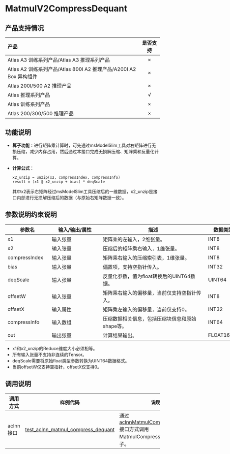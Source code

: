 # MatmulV2CompressDequant

## 产品支持情况

| 产品                                                         | 是否支持 |
| :----------------------------------------------------------- | :------: |
| <term>Atlas A3 训练系列产品/Atlas A3 推理系列产品</term>     |    ×     |
| <term>Atlas A2 训练系列产品/Atlas 800I A2 推理产品/A200I A2 Box 异构组件</term> |    ×     |
| <term>Atlas 200I/500 A2 推理产品</term>                      |    ×     |
| <term>Atlas 推理系列产品 </term>                             |    √     |
| <term>Atlas 训练系列产品</term>                              |    ×     |
| <term>Atlas 200/300/500 推理产品</term>                      |    ×     |

## 功能说明

- **算子功能**：进行矩阵乘计算时，可先通过msModelSlim工具对右矩阵进行无损压缩，减少内存占用，然后通过本接口完成无损解压缩、矩阵乘和反量化计算。
- **计算公式**：
  
  ```
  x2_unzip = unzip(x2, compressIndex, compressInfo)
  result = (x1 @ x2_unzip + bias) * deqScale
  ```
  其中x2表示右矩阵经过msModelSlim工具压缩后的一维数据，x2_unzip是接口内部进行无损解压缩后的数据（与原始右矩阵数据一致）。

## 参数说明约束说明

<table style="undefined;table-layout: fixed; width: 869px"><colgroup>
<col style="width: 144px">
<col style="width: 166px">
<col style="width: 343px">
<col style="width: 114px">
<col style="width: 102px">
</colgroup>
<thead>
  <tr>
    <th>参数名</th>
    <th>输入/输出/属性</th>
    <th>描述</th>
    <th>数据类型</th>
    <th>数据格式</th>
  </tr></thead>
<tbody>
  <tr>
    <td>x1</td>
    <td>输入张量</td>
    <td>矩阵乘的左输入，2维张量。</td>
    <td>INT8</td>
    <td>ND</td>
  </tr>
  <tr>
    <td>x2</td>
    <td>输入张量</td>
    <td>压缩后的矩阵乘右输入，1维张量。</td>
    <td>INT8</td>
    <td>ND</td>
  </tr>
  <tr>
    <td>compressIndex</td>
    <td>输入张量</td>
    <td>矩阵乘右输入的压缩索引表，1维张量。</td>
    <td>INT8</td>
    <td>ND</td>
  </tr>
  <tr>
    <td>bias</td>
    <td>输入张量</td>
    <td>偏置项，支持空指针传入。</td>
    <td>INT32</td>
    <td>ND</td>
  </tr>
  <tr>
    <td>deqScale</td>
    <td>输入张量</td>
    <td>反量化参数，值为float转换后的UINT64数据。</td>
    <td>UINT64</td>
    <td>ND</td>
  </tr>
  <tr>
    <td>offsetW</td>
    <td>输入张量</td>
    <td>矩阵乘右输入的偏移量，当前仅支持空指针传入。</td>
    <td>INT8</td>
    <td>ND</td>
  </tr>
  <tr>
    <td>offsetX</td>
    <td>输入属性</td>
    <td>矩阵乘左输入的偏移量，当前仅支持0。</td>
    <td>INT32</td>
    <td>-</td>
  </tr>
  <tr>
    <td>compressInfo</td>
    <td>输入数组</td>
    <td>压缩数据相关信息，包括压缩块信息和原始shape等。</td>
    <td>INT64</td>
    <td>-</td>
  </tr>
  <tr>
    <td>out</td>
    <td>输出张量</td>
    <td>计算结果输出。</td>
    <td>FLOAT16</td>
    <td>ND</td>
  </tr>
</tbody></table>

- x1和x2_unzip的Reduce维度大小必须相等。
- 所有输入张量不支持非连续的Tensor。
- deqScale需要将原始float类型参数转换为UINT64数据格式。
- 当前offsetW仅支持空指针，offsetX仅支持0。

## 调用说明

| 调用方式  | 样例代码                                                     | 说明                                                         |
| --------- | ------------------------------------------------------------ | ------------------------------------------------------------ |
| aclnn接口 | [test_aclnn_matmul_compress_dequant](./examples/test_aclnn_matmul_compress_dequant.cpp) | 通过[aclnnMatmulCompressDequant](docs/aclnnMatmulCompressDequant.md)接口方式调用MatmulCompressDequant算子。 |
